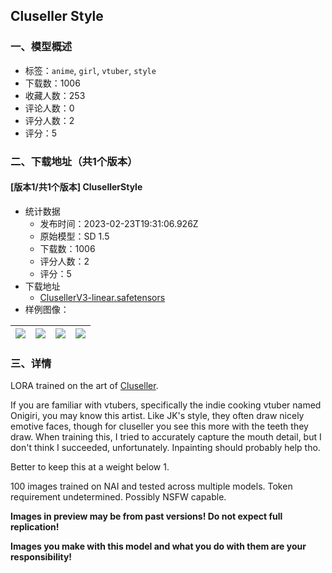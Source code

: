 ## Cluseller Style
### 一、模型概述

- 标签：`anime`, `girl`, `vtuber`, `style`
- 下载数：1006
- 收藏人数：253
- 评论人数：0
- 评分人数：2
- 评分：5

### 二、下载地址（共1个版本）

#### [版本1/共1个版本] ClusellerStyle

- 统计数据
  - 发布时间：2023-02-23T19:31:06.926Z
  - 原始模型：SD 1.5
  - 下载数：1006
  - 评分人数：2
  - 评分：5
- 下载地址
  - [ClusellerV3-linear.safetensors](https://civitai.com/api/download/models/14451)
- 样例图像：

| <img src="https://image.civitai.com/xG1nkqKTMzGDvpLrqFT7WA/fe5ab81a-8d20-42dd-714a-2cc1a16a1e00/width=450/141113.jpeg" /> | <img src="https://image.civitai.com/xG1nkqKTMzGDvpLrqFT7WA/d6a28cb3-e3c6-4573-a11e-8169d7ec0100/width=450/141098.jpeg" /> | <img src="https://image.civitai.com/xG1nkqKTMzGDvpLrqFT7WA/9b60a750-d818-4095-cd86-663d77c99700/width=450/141109.jpeg" /> | <img src="https://image.civitai.com/xG1nkqKTMzGDvpLrqFT7WA/8a1bffd8-e907-4262-57b2-776bc4dcee00/width=450/141114.jpeg" /> |
| ---- | ---- | ---- | ---- |


### 三、详情
<p>LORA trained on the art of <a rel="ugc" href="https://danbooru.donmai.us/posts?tags=cluseller+&amp;z=5">Cluseller</a>. </p><p>If you are familiar with vtubers, specifically the indie cooking vtuber named Onigiri, you may know this artist. Like JK's style, they often draw nicely emotive faces, though for cluseller you see this more with the teeth they draw. When training this, I tried to accurately capture the mouth detail, but I don't think I succeeded, unfortunately. Inpainting should probably help tho.</p><p>Better to keep this at a weight below 1.</p><p></p><p>100 images trained on NAI and tested across multiple models. Token requirement undetermined. Possibly NSFW capable.</p><p><strong>Images in preview may be from past versions! Do not expect full replication!</strong></p><p><strong>Images you make with this model and what you do with them are your responsibility!</strong></p>